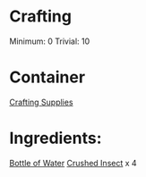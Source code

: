 <!-- TITLE: Carmine Ink -->
<!-- SUBTITLE: A quick summary of Carmine Ink -->

# Crafting
Minimum: 0
Trivial: 10

# Container
[Crafting Supplies](crafting-supplies)

# Ingredients:
[Bottle of Water](bottle-of-water)
[Crushed Insect](crushed-insect) x 4